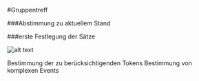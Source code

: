 #Gruppentreff

###Abstimmung zu aktuellem Stand

###erste Festlegung der Sätze

![alt text](https://drive.google.com/uc?export=view&id=0BxG-cTAgsuMHLU9BVFpWZXh5aVU "Sätze")

Bestimmung der zu berücksichtigenden Tokens
Bestimmung von komplexen Events

